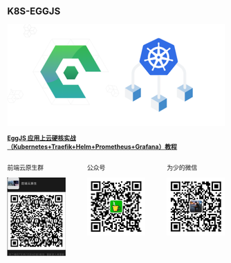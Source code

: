 ## K8S-EGGJS

<img src="app/public/images/banner.png" width="700px"/>

**[EggJS 应用上云硬核实战（Kubernetes+Traefik+Helm+Prometheus+Grafana）教程]()**

<div style="display:flex;">
  <div>
    <p>前端云原生群</p>
    <img src="app/public/images/team-qrcode.png" width="200px"/>
  </div>
  <div style="margin-left: 50px">
    <p>公众号</p>
    <img src="app/public/images/tea-qrcode.png" width="200px"/>
  </div>
  <div style="margin-left: 50px">
    <p>为少的微信</p>
    <img src="app/public/images/me-qrcode.jpeg" width="200px"/>
  </div>
</div>
